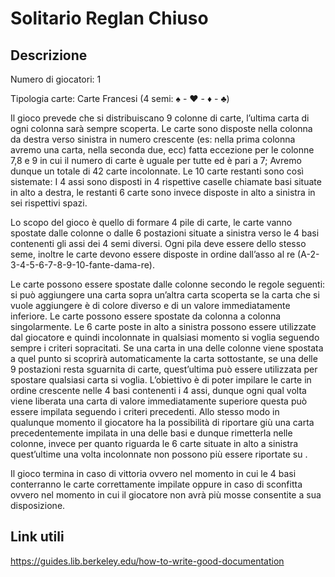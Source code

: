 # Solitario Reglan Chiuso

## Descrizione
Numero di giocatori: 1 

Tipologia carte: Carte Francesi (4 semi: ♠ - ♥ - ♦ - ♣) 

Il gioco prevede che si distribuiscano 9 colonne di carte, l’ultima carta di ogni colonna sarà sempre scoperta. Le carte sono disposte nella colonna da destra verso sinistra in numero crescente (es: nella prima colonna avremo una carta, nella seconda due, ecc) fatta eccezione per le colonne 7,8 e 9 in cui il numero di carte è uguale per tutte ed è pari a 7; Avremo dunque un totale di 42 carte incolonnate. Le 10 carte restanti sono così sistemate: I 4 assi sono disposti in 4 rispettive caselle chiamate basi situate in alto a destra, le restanti 6 carte sono invece disposte in alto a sinistra in sei rispettivi spazi. 

Lo scopo del gioco è quello di formare 4 pile di carte, le carte vanno spostate dalle colonne o dalle 6 postazioni situate a sinistra verso le 4 basi contenenti gli assi dei 4 semi diversi. Ogni pila deve essere dello stesso seme, inoltre le carte devono essere disposte in ordine dall’asso al re (A-2-3-4-5-6-7-8-9-10-fante-dama-re). 

Le carte possono essere spostate dalle colonne secondo le regole seguenti: si può aggiungere una carta sopra un’altra carta scoperta se la carta che si vuole aggiungere è di colore diverso e di un valore immediatamente inferiore. Le carte possono essere spostate da colonna a colonna singolarmente. Le 6 carte poste in alto a sinistra possono essere utilizzate dal giocatore e quindi incolonnate in qualsiasi momento si voglia seguendo sempre i criteri sopracitati. Se una carta in una delle colonne viene spostata a quel punto si scoprirà automaticamente la carta sottostante, se una delle 9 postazioni resta sguarnita di carte, quest’ultima può essere utilizzata per spostare qualsiasi carta si voglia. L’obiettivo è di poter impilare le carte in ordine crescente nelle 4 basi contenenti i 4 assi, dunque ogni qual volta viene liberata una carta di valore immediatamente superiore questa può essere impilata seguendo i criteri precedenti. Allo stesso modo in qualunque momento il giocatore ha la possibilità di riportare giù una carta precedentemente impilata in una delle basi e dunque rimetterla nelle colonne, invece per quanto riguarda le 6 carte situate in alto a sinistra quest’ultime una volta incolonnate non possono più essere riportate su . 

Il gioco termina in caso di vittoria ovvero nel momento in cui le 4 basi conterranno le carte correttamente impilate oppure in caso di sconfitta ovvero nel momento in cui il giocatore non avrà più mosse consentite a sua disposizione.  

## Link utili
https://guides.lib.berkeley.edu/how-to-write-good-documentation
